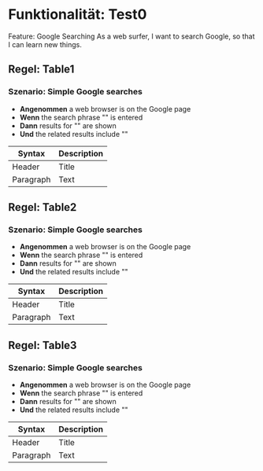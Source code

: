 # Funktionalität: Test0

Feature: Google Searching
                  As a web surfer, I want to search Google, so that I can learn new things.

## Regel: Table1

### Szenario: Simple Google searches

- **Angenommen** a web browser is on the Google page 
- **Wenn** the search phrase "<phrase>" is entered 
- **Dann** results for "<phrase>" are shown 
- **Und** the related results include "<related>" 


| Syntax | Description |
|----------- |----------- |
|Header |Title |
|Paragraph |Text |
## Regel: Table2

### Szenario: Simple Google searches

- **Angenommen** a web browser is on the Google page 
- **Wenn** the search phrase "<phrase>" is entered 
- **Dann** results for "<phrase>" are shown 
- **Und** the related results include "<related>" 


| Syntax | Description |
|----------- |----------- |
|Header |Title |
|Paragraph |Text |
## Regel: Table3

### Szenario: Simple Google searches

- **Angenommen** a web browser is on the Google page 
- **Wenn** the search phrase "<phrase>" is entered 
- **Dann** results for "<phrase>" are shown 
- **Und** the related results include "<related>" 


| Syntax | Description |
|----------- |----------- |
|Header |Title |
|Paragraph |Text |
